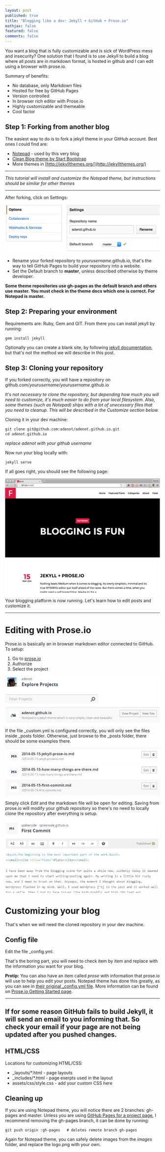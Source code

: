 ```yaml
---
layout: post
published: true
title: "Blogging like a dev: Jekyll + GitHub + Prose.io"
mathjax: false
featured: false
comments: false
---
```


You want a blog that is fully customizable and is sick of WordPress mess and insecurity? One solution that I found is to use Jekyll to build a blog where all posts are in markdown format, is hosted in github and I can edit using a browser with prose.io.

Summary of benefits:
- No database, only Markdown files
- Hosted for free by GitHub Pages
- Version controlled
- In browser rich editor with Prose.io
- Highly customizable and themeable
- Cool factor

## Step 1: Forking from another blog
The easiest way to do is to fork a jekyll theme in your GitHub account. Best ones I could find are:
- [Notepad](https://github.com/hmfaysal/Notepad) - used by this very blog
- [Clean Blog theme by Start Bootstrap](https://github.com/IronSummitMedia/startbootstrap-clean-blog-jekyll)
- More themes in [http://jekyllthemes.org/](http://jekyllthemes.org/)

---

*This tutorial will install and customize the Notepad theme, but instructions should be similar for other themes*

---

After forking, click on Settings:

![howtoblog-githubsettings.png](/images/howtoblog-githubsettings.png)

- Rename your forked repository to _yourusername_.github.io, that's the way to tell GitHub Pages to build your repository into a website.
- Set the Default branch to **master**, unless described otherwise by theme developer.

**Some theme repositories use gh-pages as the default branch and others use master. You must check in the theme docs which one is correct. For Notepad is master.**

## Step 2: Preparing your environment
Requirements are: Ruby, Gem and GIT.
From there you can install jekyll by running:

    gem install jekyll

Optionally you can create a blank site, by following [jekyll documentation](http://jekyllrb.com/docs/quickstart/), but that's not the method we will describe in this post.

## Step 3: Cloning your repository
If you forked correctly, you will have a repository on github.com/_yourusername_/_yourusername_.github.io

*It's not necessary to clone the repository, but depending how much you will need to customize, it's much easier to do from your local filesystem. Also, some themes (such as Notepad) ships with a lot of unecessary files that you need to cleanup. This will be described in the Customize section below.*

Cloning it in your dev machine:

    git clone git@github.com:adenot/adenot.github.io.git
    cd adenot.github.io
    
_replace adenot with your github username_

Now run your blog locally with:

    jekyll serve
    
If all goes right, you should see the following page:

![howtoblog-notepadinitial.png](/images/howtoblog-notepadinitial.png)

Your blogging platform is now running. Let's learn how to edit posts and customize it.

---

# Editing with Prose.io
Prose.io is basically an in browser markdown editor connected to GitHub. To setup:

1. Go to [prose.io](http://prose.io/)
2. Authorize
3. Select the project

![howtoblog-proseioproject.png](/images/howtoblog-proseioproject.png)

If the file \_custom.yml is configured correctly, you will only see the files inside \_posts folder. Otherwise, just browse to the \_posts folder, there should be some examples there.

![howtoblog-proseioposts.png](/images/howtoblog-proseioposts.png)

Simply click *Edit* and the markdown file will be open for editing. Saving from prose.io will modify your github repository so there's no need to locally clone the repository after everything is setup.

![howtoblog-proseiopostedit.png](/images/howtoblog-proseiopostedit.png)

# Customizing your blog
That's when we will need the cloned repository in your dev machine.

## Config file

Edit the file \_config.yml.

That's the boring part, you will need to check item by item and replace with the information you want for your blog. 

**Protip:** You can also have an item called *prose* with information that prose.io will use to help you edit your posts. Notepad theme has done this greatly, as you can see in [their  original \_config.yml file](https://github.com/hmfaysal/Notepad/blob/gh-pages/_config.yml#L72). More information can be found on [Prose.io Getting Started page](https://github.com/prose/prose/wiki/Getting-Started).

---
**If for some reason GitHub fails to build Jekyll, it will send an email to you informing that. So check your email if your page are not being updated after you pushed changes.**
---

## HTML/CSS
Locations for customizing HTML/CSS:

- \_layouts/\*.html - page layouts
- \_includes/\*.html - page exerpts used in the layout
- assets/css/style.css - add your custom CSS here

## Cleaning up

If you are using Notepad theme, you will notice there are 2 branches: gh-pages and master. Unless you are using [GitHub Pages for a project page](https://help.github.com/articles/user-organization-and-project-pages/#project-pages), I recommend removing the gh-pages branch, it can be done by running:

    git push origin :gh-pages   # deletes remote branch gh-pages
    
Again for Notepad theme, you can safely delete images from the *images* folder, and replace the logo.png with your own.

    


